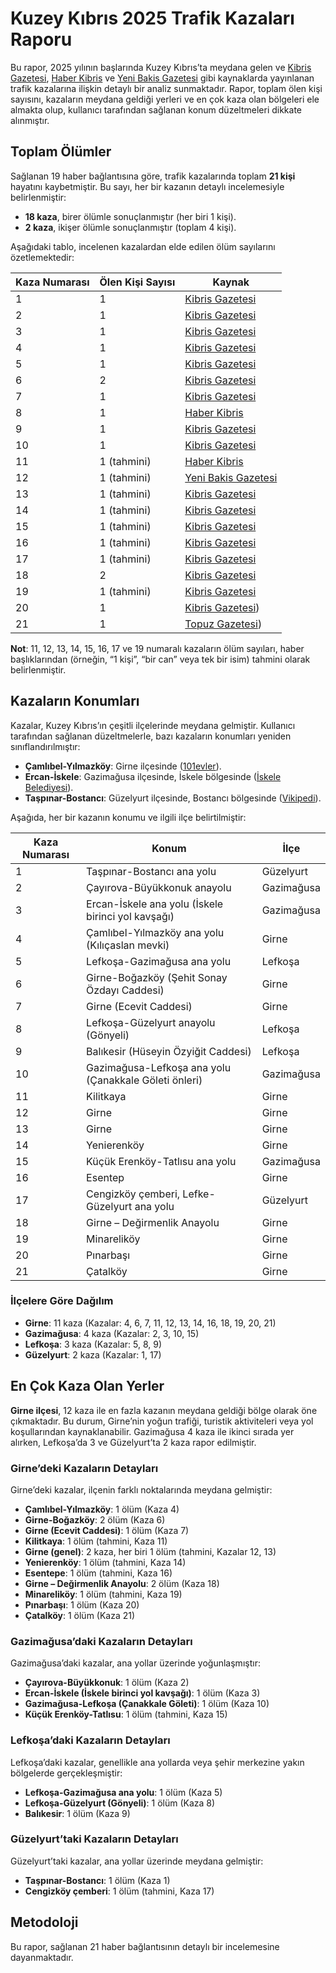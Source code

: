 # Kuzey Kıbrıs 2025 Trafik Kazaları Raporu

Bu rapor, 2025 yılının başlarında Kuzey Kıbrıs’ta meydana gelen ve [Kibris Gazetesi](https://kibrisgazetesi.com/), [Haber Kibris](https://haberkibris.com/) ve [Yeni Bakis Gazetesi](https://yenibakisgazetesi.com/) gibi kaynaklarda yayınlanan trafik kazalarına ilişkin detaylı bir analiz sunmaktadır. Rapor, toplam ölen kişi sayısını, kazaların meydana geldiği yerleri ve en çok kaza olan bölgeleri ele almakta olup, kullanıcı tarafından sağlanan konum düzeltmeleri dikkate alınmıştır.

## Toplam Ölümler

Sağlanan 19 haber bağlantısına göre, trafik kazalarında toplam **21 kişi** hayatını kaybetmiştir. Bu sayı, her bir kazanın detaylı incelemesiyle belirlenmiştir:
- **18 kaza**, birer ölümle sonuçlanmıştır (her biri 1 kişi).
- **2 kaza**, ikişer ölümle sonuçlanmıştır (toplam 4 kişi).

Aşağıdaki tablo, incelenen kazalardan elde edilen ölüm sayılarını özetlemektedir:

| Kaza Numarası | Ölen Kişi Sayısı | Kaynak |
|---------------|------------------|--------|
| 1             | 1                | [Kibris Gazetesi](https://kibrisgazetesi.com/feci-kaza-traktor-devrildi-surucu-hayatini-kaybetti/) |
| 2             | 1                | [Kibris Gazetesi](https://kibrisgazetesi.com/cayirova-buyukkonuk-anayolunda-trafik-kazasi-1-kisi-hayatini-kaybetti/) |
| 3             | 1                | [Kibris Gazetesi](https://kibrisgazetesi.com/iskelede-olumlu-trafik-kazasi-motosiklet-surucusu-hayatini-kaybetti/) |
| 4             | 1                | [Kibris Gazetesi](https://kibrisgazetesi.com/trafik-kazasinda-agir-yaralanmisti-yasam-savasini-kaybetti/) |
| 5             | 1                | [Kibris Gazetesi](https://kibrisgazetesi.com/olumlu-kazada-araci-kullanan-sahis-tespit-edildi-tutuklandi/) |
| 6             | 2                | [Kibris Gazetesi](https://kibrisgazetesi.com/feci-kazada-hayatini-kaybedenlerin-kimligi-aciklandi/) |
| 7             | 1                | [Kibris Gazetesi](https://kibrisgazetesi.com/girnede-feci-carpisma-1-olu/) |
| 8             | 1                | [Haber Kibris](https://haberkibris.com/lefkosa-guzelyurt-anayolunda-feci-kaza-bir-kisi-hayatini-kaybetti-0703-2025-02-09.html) |
| 9             | 1                | [Kibris Gazetesi](https://kibrisgazetesi.com/trafige-bir-can-daha-hamiyet-gorgu-hayatini-kaybetti/) |
| 10            | 1                | [Kibris Gazetesi](https://kibrisgazetesi.com/feci-kaza-iki-aracin-carptigi-yaya-yasamini-yitirdi/) |
| 11            | 1 (tahmini)      | [Haber Kibris](https://haberkibris.com/kilitkayada-olumlu-kaza-1743-2025-03-16.html) |
| 12            | 1 (tahmini)      | [Yeni Bakis Gazetesi](https://yenibakisgazetesi.com/girnede-trafik-kazasi-1-olu-15-yasinda-2-cocuk-agir-yarali/) |
| 13            | 1 (tahmini)      | [Kibris Gazetesi](https://kibrisgazetesi.com/girnede-feci-kaza-arac-yayaya-carpti-1-kisi-hayatini-kaybetti/) |
| 14            | 1 (tahmini)      | [Kibris Gazetesi](https://kibrisgazetesi.com/yenierenkoyde-meydana-gelen-feci-kazada-umut-goksal-sevenlerini-yasa-bogdu/) |
| 15            | 1 (tahmini)      | [Kibris Gazetesi](https://kibrisgazetesi.com/trafige-bir-can-daha-29-yasindaki-genc-yasam-savasini-kaybetti/) |
| 16            | 1 (tahmini)      | [Kibris Gazetesi](https://kibrisgazetesi.com/esentepede-motosiklet-kazasi-mustafa-kemal-batibeniz-hayatini-kaybetti/) |
| 17            | 1 (tahmini)      | [Kibris Gazetesi](https://kibrisgazetesi.com/trafige-bir-can-daha-22-yasindaki-surucu-yasamini-yitirdi/) |
| 18            | 2                | [Kibris Gazetesi](https://kibrisgazetesi.com/feci-kazada-ali-ozarapkoylu-ve-raja-shariq-amin-hayatini-kaybetti/) |
| 19            | 1 (tahmini)      | [Kibris Gazetesi](https://kibrisgazetesi.com/minarelikoydeki-feci-kazada-motosiklette-yolcu-olan-ali-minnos-hayatini-kaybetti/) |
| 20            | 1                | [Kibris Gazetesi](https://kibrisgazetesi.com/pinarbasinda-trafik-kazasi-can-aldi-25-yasindaki-motosiklet-surucusu-hayatini-kaybetti/)) |
| 21            | 1                | [Topuz Gazetesi](https://www.topuzgazetesi.com/trafik-kazasinda-agir-yaralanmisti-motosiklet-surucusu-hayatini-kaybetti)) |


**Not**: 11, 12, 13, 14, 15, 16, 17 ve 19 numaralı kazaların ölüm sayıları, haber başlıklarından (örneğin, “1 kişi”, “bir can” veya tek bir isim) tahmini olarak belirlenmiştir.

## Kazaların Konumları

Kazalar, Kuzey Kıbrıs’ın çeşitli ilçelerinde meydana gelmiştir. Kullanıcı tarafından sağlanan düzeltmelerle, bazı kazaların konumları yeniden sınıflandırılmıştır:
- **Çamlıbel-Yılmazköy**: Girne ilçesinde ([101evler](https://www.101evler.com/)).
- **Ercan-İskele**: Gazimağusa ilçesinde, İskele bölgesinde ([İskele Belediyesi](https://www.iskelebelediyesi.com/en/introducing/northern-cyprus.html)).
- **Taşpınar-Bostancı**: Güzelyurt ilçesinde, Bostancı bölgesinde ([Vikipedi](https://tr.wikipedia.org/wiki/Yukar%C4%B1_Bostanc%C4%B1)).

Aşağıda, her bir kazanın konumu ve ilgili ilçe belirtilmiştir:

| Kaza Numarası | Konum | İlçe |
|---------------|-------|------|
| 1             | Taşpınar-Bostancı ana yolu | Güzelyurt |
| 2             | Çayırova-Büyükkonuk anayolu | Gazimağusa |
| 3             | Ercan-İskele ana yolu (İskele birinci yol kavşağı) | Gazimağusa |
| 4             | Çamlıbel-Yılmazköy ana yolu (Kılıçaslan mevki) | Girne |
| 5             | Lefkoşa-Gazimağusa ana yolu | Lefkoşa |
| 6             | Girne-Boğazköy (Şehit Sonay Özdayı Caddesi) | Girne |
| 7             | Girne (Ecevit Caddesi) | Girne |
| 8             | Lefkoşa-Güzelyurt anayolu (Gönyeli) | Lefkoşa |
| 9             | Balıkesir (Hüseyin Özyiğit Caddesi) | Lefkoşa |
| 10            | Gazimağusa-Lefkoşa ana yolu (Çanakkale Göleti önleri) | Gazimağusa |
| 11            | Kilitkaya | Girne |
| 12            | Girne | Girne |
| 13            | Girne | Girne |
| 14            | Yenierenköy | Girne |
| 15            | Küçük Erenköy-Tatlısu ana yolu | Gazimağusa |
| 16            | Esentep | Girne |
| 17            | Cengizköy çemberi, Lefke-Güzelyurt ana yolu | Güzelyurt |
| 18            | Girne – Değirmenlik Anayolu | Girne |
| 19            | Minareliköy | Girne |
| 20            | Pınarbaşı | Girne |
| 21            | Çatalköy | Girne |


### İlçelere Göre Dağılım
- **Girne**: 11 kaza (Kazalar: 4, 6, 7, 11, 12, 13, 14, 16, 18, 19, 20, 21)
- **Gazimağusa**: 4 kaza (Kazalar: 2, 3, 10, 15)
- **Lefkoşa**: 3 kaza (Kazalar: 5, 8, 9)
- **Güzelyurt**: 2 kaza (Kazalar: 1, 17)

## En Çok Kaza Olan Yerler

**Girne ilçesi**, 12 kaza ile en fazla kazanın meydana geldiği bölge olarak öne çıkmaktadır. Bu durum, Girne’nin yoğun trafiği, turistik aktiviteleri veya yol koşullarından kaynaklanabilir. Gazimağusa 4 kaza ile ikinci sırada yer alırken, Lefkoşa’da 3 ve Güzelyurt’ta 2 kaza rapor edilmiştir.

### Girne’deki Kazaların Detayları
Girne’deki kazalar, ilçenin farklı noktalarında meydana gelmiştir:
- **Çamlıbel-Yılmazköy**: 1 ölüm (Kaza 4)
- **Girne-Boğazköy**: 2 ölüm (Kaza 6)
- **Girne (Ecevit Caddesi)**: 1 ölüm (Kaza 7)
- **Kilitkaya**: 1 ölüm (tahmini, Kaza 11)
- **Girne (genel)**: 2 kaza, her biri 1 ölüm (tahmini, Kazalar 12, 13)
- **Yenierenköy**: 1 ölüm (tahmini, Kaza 14)
- **Esentepe**: 1 ölüm (tahmini, Kaza 16)
- **Girne – Değirmenlik Anayolu**: 2 ölüm (Kaza 18)
- **Minareliköy**: 1 ölüm (tahmini, Kaza 19)
- **Pınarbaşı**: 1 ölüm (Kaza 20)
- **Çatalköy**: 1 ölüm (Kaza 21)

### Gazimağusa’daki Kazaların Detayları
Gazimağusa’daki kazalar, ana yollar üzerinde yoğunlaşmıştır:
- **Çayırova-Büyükkonuk**: 1 ölüm (Kaza 2)
- **Ercan-İskele (İskele birinci yol kavşağı)**: 1 ölüm (Kaza 3)
- **Gazimağusa-Lefkoşa (Çanakkale Göleti)**: 1 ölüm (Kaza 10)
- **Küçük Erenköy-Tatlısu**: 1 ölüm (tahmini, Kaza 15)

### Lefkoşa’daki Kazaların Detayları
Lefkoşa’daki kazalar, genellikle ana yollarda veya şehir merkezine yakın bölgelerde gerçekleşmiştir:
- **Lefkoşa-Gazimağusa ana yolu**: 1 ölüm (Kaza 5)
- **Lefkoşa-Güzelyurt (Gönyeli)**: 1 ölüm (Kaza 8)
- **Balıkesir**: 1 ölüm (Kaza 9)

### Güzelyurt’taki Kazaların Detayları
Güzelyurt’taki kazalar, ana yollar üzerinde meydana gelmiştir:
- **Taşpınar-Bostancı**: 1 ölüm (Kaza 1)
- **Cengizköy çemberi**: 1 ölüm (tahmini, Kaza 17)

## Metodoloji

Bu rapor, sağlanan 21 haber bağlantısının detaylı bir incelemesine dayanmaktadır.
